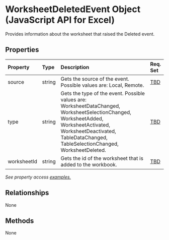# WorksheetDeletedEvent Object (JavaScript API for Excel)

Provides information about the worksheet that raised the Deleted event.

## Properties

| Property	   | Type	|Description| Req. Set|
|:---------------|:--------|:----------|:----|
|source|string|Gets the source of the event. Possible values are: Local, Remote.|[TBD](../requirement-sets/excel-api-requirement-sets.md)|
|type|string|Gets the type of the event. Possible values are: WorksheetDataChanged, WorksheetSelectionChanged, WorksheetAdded, WorksheetActivated, WorksheetDeactivated, TableDataChanged, TableSelectionChanged, WorksheetDeleted.|[TBD](../requirement-sets/excel-api-requirement-sets.md)|
|worksheetId|string|Gets the id of the worksheet that is added to the workbook.|[TBD](../requirement-sets/excel-api-requirement-sets.md)|

_See property access [examples.](#property-access-examples)_

## Relationships
None


## Methods
None

